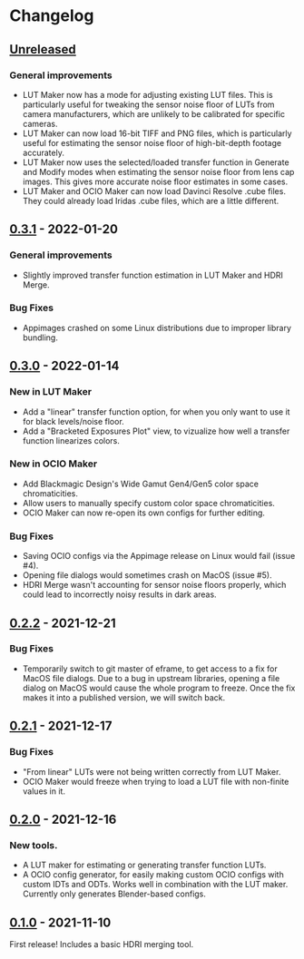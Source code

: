 # Changelog


## [Unreleased]

### General improvements

- LUT Maker now has a mode for adjusting existing LUT files.  This is particularly useful for tweaking the sensor noise floor of LUTs from camera manufacturers, which are unlikely to be calibrated for specific cameras.
- LUT Maker can now load 16-bit TIFF and PNG files, which is particularly useful for estimating the sensor noise floor of high-bit-depth footage accurately.
- LUT Maker now uses the selected/loaded transfer function in Generate and Modify modes when estimating the sensor noise floor from lens cap images.  This gives more accurate noise floor estimates in some cases.
- LUT Maker and OCIO Maker can now load Davinci Resolve .cube files.  They could already load Iridas .cube files, which are a little different.


## [0.3.1] - 2022-01-20

### General improvements
- Slightly improved transfer function estimation in LUT Maker and HDRI Merge.

### Bug Fixes
- Appimages crashed on some Linux distributions due to improper library bundling.


## [0.3.0] - 2022-01-14

### New in LUT Maker
- Add a "linear" transfer function option, for when you only want to use it for black levels/noise floor.
- Add a "Bracketed Exposures Plot" view, to vizualize how well a transfer function linearizes colors.

### New in OCIO Maker
- Add Blackmagic Design's Wide Gamut Gen4/Gen5 color space chromaticities.
- Allow users to manually specify custom color space chromaticities.
- OCIO Maker can now re-open its own configs for further editing.

### Bug Fixes
- Saving OCIO configs via the Appimage release on Linux would fail (issue #4).
- Opening file dialogs would sometimes crash on MacOS (issue #5).
- HDRI Merge wasn't accounting for sensor noise floors properly, which could lead to incorrectly noisy results in dark areas.


## [0.2.2] - 2021-12-21

### Bug Fixes

- Temporarily switch to git master of eframe, to get access to a fix for MacOS file dialogs.  Due to a bug in upstream libraries, opening a file dialog on MacOS would cause the whole program to freeze.  Once the fix makes it into a published version, we will switch back.


## [0.2.1] - 2021-12-17

### Bug Fixes

- "From linear" LUTs were not being written correctly from LUT Maker.
- OCIO Maker would freeze when trying to load a LUT file with non-finite values in it.


## [0.2.0] - 2021-12-16

### New tools.

- A LUT maker for estimating or generating transfer function LUTs.
- A OCIO config generator, for easily making custom OCIO configs with custom IDTs and ODTs.  Works well in combination with the LUT maker.  Currently only generates Blender-based configs.


## [0.1.0] - 2021-11-10

First release!  Includes a basic HDRI merging tool.


[Unreleased]: https://github.com/EatTheFuture/image_tools/compare/v0.3.1...HEAD
[0.3.1]: https://github.com/EatTheFuture/image_tools/compare/v0.3.0...v0.3.1
[0.3.0]: https://github.com/EatTheFuture/image_tools/compare/v0.2.2...v0.3.0
[0.2.2]: https://github.com/EatTheFuture/image_tools/compare/v0.2.1...v0.2.2
[0.2.1]: https://github.com/EatTheFuture/image_tools/compare/v0.2.0...v0.2.1
[0.2.0]: https://github.com/EatTheFuture/image_tools/compare/v0.1.0...v0.2.0
[0.1.0]: https://github.com/EatTheFuture/image_rools/release/tag/v0.1.0